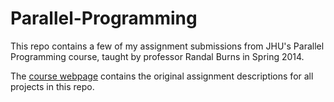 Parallel-Programming
====================

This repo contains a few of my assignment submissions from JHU's Parallel Programming course, taught by professor Randal Burns in Spring 2014.

The [course webpage](http://hssl.cs.jhu.edu/wiki/doku.php?id=randal:teach:cs420:cs420.2014) contains the original assignment descriptions for all projects in this repo.

